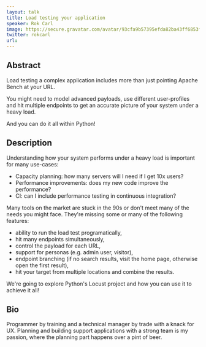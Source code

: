 ```yaml
---
layout: talk
title: Load testing your application
speaker: Rok Carl
image: https://secure.gravatar.com/avatar/93cfa9b57395efda82ba43ff6853f56d?s=500
twitter: rokcarl
url: 
---
```


## Abstract
Load testing a complex application includes more than just pointing Apache Bench at your URL.

You might need to model advanced payloads, use different user-profiles and hit multiple endpoints to get an accurate picture of your system under a heavy load.

And you can do it all within Python!

## Description
Understanding how your system performs under a heavy load is important for many use-cases:
* Capacity planning: how many servers will I need if I get 10x users?
* Performance improvements: does my new code improve the performance?
* CI: can I include performance testing in continuous integration?

Many tools on the market are stuck in the 90s or don't meet many of the needs you might face.
They're missing some or many of the following features:
* ability to run the load test programatically,
* hit many endpoints simultaneously,
* control the payload for each URL,
* support for personas (e.g. admin user, visitor),
* endpoint branching (if no search results, visit the home page, otherwise open the first result),
* hit your target from multiple locations and combine the results.

We're going to explore Python's Locust project and how you can use it to achieve it all!

## Bio
Programmer by training and a technical manager by trade with a knack for UX.
Planning and building support applications with a strong team is my passion, where the planning part happens over a pint of beer. 

